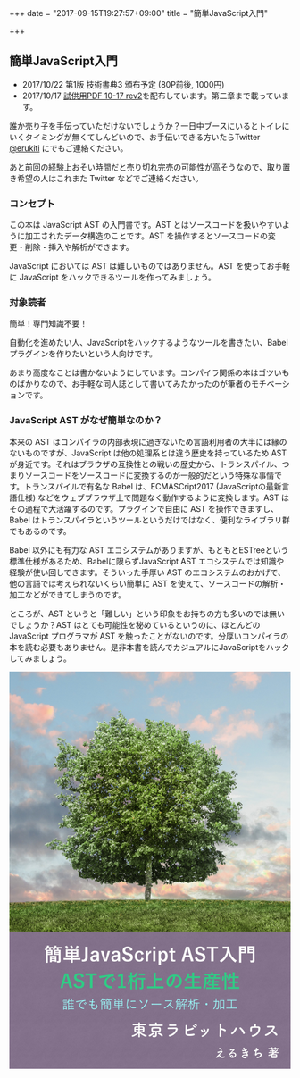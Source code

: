 +++
date = "2017-09-15T19:27:57+09:00"
title = "簡単JavaScript入門"

+++

## 簡単JavaScript入門

* 2017/10/22 第1版 技術書典3 頒布予定 (80P前後, 1000円)
* 2017/10/17 [試供用PDF 10-17 rev2](/ast-book-sample-10-17-rev2.pdf)を配布しています。第二章まで載っています。

誰か売り子を手伝っていただけないでしょうか？一日中ブースにいるとトイレにいくタイミングが無くてしんどいので、お手伝いできる方いたらTwitter [@erukiti](https://twitter.com/erukiti) にでもご連絡ください。

あと前回の経験上おそい時間だと売り切れ完売の可能性が高そうなので、取り置き希望の人はこれまた Twitter などでご連絡ください。

### コンセプト


この本は JavaScript AST の入門書です。AST とはソースコードを扱いやすいように加工されたデータ構造のことです。AST を操作するとソースコードの変更・削除・挿入や解析ができます。

JavaScript においては AST は難しいものではありません。AST を使ってお手軽に JavaScript をハックできるツールを作ってみましょう。

### 対象読者

簡単！専門知識不要！

自動化を進めたい人、JavaScriptをハックするようなツールを書きたい、Babelプラグインを作りたいという人向けです。

あまり高度なことは書かないようにしています。コンパイラ関係の本はゴツいものばかりなので、お手軽な同人誌として書いてみたかったのが筆者のモチベーションです。

### JavaScript AST がなぜ簡単なのか？

本来の AST はコンパイラの内部表現に過ぎないため言語利用者の大半には縁のないものですが、JavaScript は他の処理系とは違う歴史を持っているため AST が身近です。それはブラウザの互換性との戦いの歴史から、トランスパイル、つまりソースコードをソースコードに変換するのが一般的だという特殊な事情です。トランスパイルで有名な Babel は、ECMASCript2017 (JavaScriptの最新言語仕様) などをウェブブラウザ上で問題なく動作するように変換します。AST はその過程で大活躍するのです。プラグインで自由に AST を操作できますし、Babel はトランスパイラというツールというだけではなく、便利なライブラリ群でもあるのです。

Babel 以外にも有力な AST エコシステムがありますが、もともとESTreeという標準仕様があるため、Babelに限らずJavaScript AST エコシステムでは知識や経験が使い回しできます。そういった手厚い AST のエコシステムのおかげで、他の言語では考えられないくらい簡単に AST を使えて、ソースコードの解析・加工などができてしまうのです。

ところが、AST というと「難しい」という印象をお持ちの方も多いのでは無いでしょうか？AST はとても可能性を秘めているというのに、ほとんどの JavaScript プログラマが AST を触ったことがないのです。分厚いコンパイラの本を読む必要もありません。是非本書を読んでカジュアルにJavaScriptをハックしてみましょう。

![](/img/ast-book-cover.jpg)

